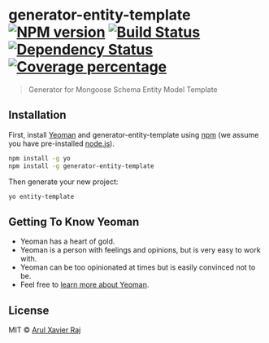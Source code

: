 # generator-entity-template [![NPM version][npm-image]][npm-url] [![Build Status][travis-image]][travis-url] [![Dependency Status][daviddm-image]][daviddm-url] [![Coverage percentage][coveralls-image]][coveralls-url]
> Generator for Mongoose Schema Entity Model Template

## Installation

First, install [Yeoman](http://yeoman.io) and generator-entity-template using [npm](https://www.npmjs.com/) (we assume you have pre-installed [node.js](https://nodejs.org/)).

```bash
npm install -g yo
npm install -g generator-entity-template
```

Then generate your new project:

```bash
yo entity-template
```

## Getting To Know Yeoman

 * Yeoman has a heart of gold.
 * Yeoman is a person with feelings and opinions, but is very easy to work with.
 * Yeoman can be too opinionated at times but is easily convinced not to be.
 * Feel free to [learn more about Yeoman](http://yeoman.io/).

## License

MIT © [Arul Xavier Raj](index.js)


[npm-image]: https://badge.fury.io/js/generator-entity-template.svg
[npm-url]: https://npmjs.org/package/generator-entity-template
[travis-image]: https://travis-ci.org/arulxavierraj.selvaraj@objectfrontier.com/generator-entity-template.svg?branch=master
[travis-url]: https://travis-ci.org/arulxavierraj.selvaraj@objectfrontier.com/generator-entity-template
[daviddm-image]: https://david-dm.org/arulxavierraj.selvaraj@objectfrontier.com/generator-entity-template.svg?theme=shields.io
[daviddm-url]: https://david-dm.org/arulxavierraj.selvaraj@objectfrontier.com/generator-entity-template
[coveralls-image]: https://coveralls.io/repos/arulxavierraj.selvaraj@objectfrontier.com/generator-entity-template/badge.svg
[coveralls-url]: https://coveralls.io/r/arulxavierraj.selvaraj@objectfrontier.com/generator-entity-template
